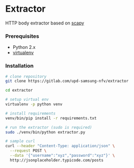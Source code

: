 # Extractor

HTTP body extractor based on [scapy](https://scapy.net/)

### Prerequisites

* Python 2.x
* [virtualenv](https://virtualenv.pypa.io/en/latest/)

### Installation

```bash
# clone repository
git clone https://gitlab.com/upd-samsung-nfv/extractor

cd extractor

# setup virtual env
virtualenv -p python venv

# install requirements
venv/bin/pip install -r requirements.txt

# run the extractor (sudo is required)
sudo ./venv/bin/python extractor.py

# sample curl
curl --header "Content-Type: application/json" \
  --request POST \
  --data '{"username":"xyz","password":"xyz"}' \
  http://jsonplaceholder.typicode.com/posts
```
